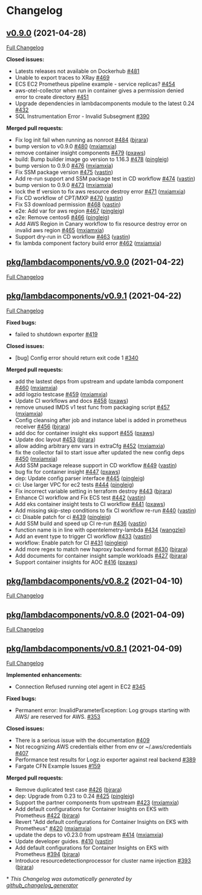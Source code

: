 # Changelog

## [v0.9.0](https://github.com/aws-observability/aws-otel-collector/tree/v0.9.0) (2021-04-28)

[Full Changelog](https://github.com/aws-observability/aws-otel-collector/compare/pkg/lambdacomponents/v0.9.0...v0.9.0)

**Closed issues:**

- Latests releases not available on Dockerhub [\#481](https://github.com/aws-observability/aws-otel-collector/issues/481)
- Unable to export traces to XRay [\#469](https://github.com/aws-observability/aws-otel-collector/issues/469)
- ECS EC2 Prometheus pipeline example - service replicas? [\#454](https://github.com/aws-observability/aws-otel-collector/issues/454)
- aws-otel-collector when run in container gives a permission denied error to create directory [\#451](https://github.com/aws-observability/aws-otel-collector/issues/451)
- Upgrade dependencies in lambdacomponents module to the latest 0.24 [\#432](https://github.com/aws-observability/aws-otel-collector/issues/432)
- SQL Instrumentation Error - Invalid Subsegment [\#390](https://github.com/aws-observability/aws-otel-collector/issues/390)

**Merged pull requests:**

- Fix log init fail when running as nonroot [\#484](https://github.com/aws-observability/aws-otel-collector/pull/484) ([bjrara](https://github.com/bjrara))
- bump version to v0.9.0 [\#480](https://github.com/aws-observability/aws-otel-collector/pull/480) ([mxiamxia](https://github.com/mxiamxia))
- remove container insight components [\#479](https://github.com/aws-observability/aws-otel-collector/pull/479) ([pxaws](https://github.com/pxaws))
- build: Bump builder image go version to 1.16.3 [\#478](https://github.com/aws-observability/aws-otel-collector/pull/478) ([pingleig](https://github.com/pingleig))
- bump version to 0.9.0 [\#476](https://github.com/aws-observability/aws-otel-collector/pull/476) ([mxiamxia](https://github.com/mxiamxia))
- Fix SSM package version [\#475](https://github.com/aws-observability/aws-otel-collector/pull/475) ([vastin](https://github.com/vastin))
- Add re-run support and SSM package test in CD workflow [\#474](https://github.com/aws-observability/aws-otel-collector/pull/474) ([vastin](https://github.com/vastin))
- bump version to 0.9.0 [\#473](https://github.com/aws-observability/aws-otel-collector/pull/473) ([mxiamxia](https://github.com/mxiamxia))
- lock the tf version to fix aws resource destroy error [\#471](https://github.com/aws-observability/aws-otel-collector/pull/471) ([mxiamxia](https://github.com/mxiamxia))
- Fix CD workflow of CPT/MXP [\#470](https://github.com/aws-observability/aws-otel-collector/pull/470) ([vastin](https://github.com/vastin))
- Fix S3 download permission [\#468](https://github.com/aws-observability/aws-otel-collector/pull/468) ([vastin](https://github.com/vastin))
- e2e: Add var for aws region [\#467](https://github.com/aws-observability/aws-otel-collector/pull/467) ([pingleig](https://github.com/pingleig))
- e2e: Remove centos6 [\#466](https://github.com/aws-observability/aws-otel-collector/pull/466) ([pingleig](https://github.com/pingleig))
- Add AWS Region in Canary workflow to fix resource destroy error on invalid aws region [\#465](https://github.com/aws-observability/aws-otel-collector/pull/465) ([mxiamxia](https://github.com/mxiamxia))
- Support dry-run in CD workflow [\#463](https://github.com/aws-observability/aws-otel-collector/pull/463) ([vastin](https://github.com/vastin))
- fix lambda component factory build error [\#462](https://github.com/aws-observability/aws-otel-collector/pull/462) ([mxiamxia](https://github.com/mxiamxia))

## [pkg/lambdacomponents/v0.9.0](https://github.com/aws-observability/aws-otel-collector/tree/pkg/lambdacomponents/v0.9.0) (2021-04-22)

[Full Changelog](https://github.com/aws-observability/aws-otel-collector/compare/pkg/lambdacomponents/v0.9.1...pkg/lambdacomponents/v0.9.0)

## [pkg/lambdacomponents/v0.9.1](https://github.com/aws-observability/aws-otel-collector/tree/pkg/lambdacomponents/v0.9.1) (2021-04-22)

[Full Changelog](https://github.com/aws-observability/aws-otel-collector/compare/pkg/lambdacomponents/v0.8.2...pkg/lambdacomponents/v0.9.1)

**Fixed bugs:**

- failed to shutdown exporter [\#419](https://github.com/aws-observability/aws-otel-collector/issues/419)

**Closed issues:**

- \[bug\] Config error should return exit code 1 [\#340](https://github.com/aws-observability/aws-otel-collector/issues/340)

**Merged pull requests:**

- add the lastest deps from upstream and update lambda component [\#460](https://github.com/aws-observability/aws-otel-collector/pull/460) ([mxiamxia](https://github.com/mxiamxia))
- add logzio testcase [\#459](https://github.com/aws-observability/aws-otel-collector/pull/459) ([mxiamxia](https://github.com/mxiamxia))
- Update CI workflows and docs [\#458](https://github.com/aws-observability/aws-otel-collector/pull/458) ([pxaws](https://github.com/pxaws))
- remove unused IMDS v1 test func from packaging script [\#457](https://github.com/aws-observability/aws-otel-collector/pull/457) ([mxiamxia](https://github.com/mxiamxia))
- Config cleansing after job and instance label is added in prometheus receiver [\#456](https://github.com/aws-observability/aws-otel-collector/pull/456) ([bjrara](https://github.com/bjrara))
- add doc for container insight eks support [\#455](https://github.com/aws-observability/aws-otel-collector/pull/455) ([pxaws](https://github.com/pxaws))
- Update doc layout [\#453](https://github.com/aws-observability/aws-otel-collector/pull/453) ([bjrara](https://github.com/bjrara))
- allow adding arbitrary env vars in extraCfg  [\#452](https://github.com/aws-observability/aws-otel-collector/pull/452) ([mxiamxia](https://github.com/mxiamxia))
- fix the collector fail to start issue after updated the new config deps [\#450](https://github.com/aws-observability/aws-otel-collector/pull/450) ([mxiamxia](https://github.com/mxiamxia))
- Add SSM package release support in CD workflow [\#449](https://github.com/aws-observability/aws-otel-collector/pull/449) ([vastin](https://github.com/vastin))
- bug fix for container insight [\#447](https://github.com/aws-observability/aws-otel-collector/pull/447) ([pxaws](https://github.com/pxaws))
- dep: Update config parser interface [\#445](https://github.com/aws-observability/aws-otel-collector/pull/445) ([pingleig](https://github.com/pingleig))
- ci: Use larger VPC for ec2 tests [\#444](https://github.com/aws-observability/aws-otel-collector/pull/444) ([pingleig](https://github.com/pingleig))
- Fix incorrect variable setting in terraform destroy [\#443](https://github.com/aws-observability/aws-otel-collector/pull/443) ([bjrara](https://github.com/bjrara))
- Enhance CI workflow and Fix ECS test [\#442](https://github.com/aws-observability/aws-otel-collector/pull/442) ([vastin](https://github.com/vastin))
- Add eks container insight tests to CI workflow [\#441](https://github.com/aws-observability/aws-otel-collector/pull/441) ([pxaws](https://github.com/pxaws))
- Add missing skip-step conditions to fix CI workflow re-run [\#440](https://github.com/aws-observability/aws-otel-collector/pull/440) ([vastin](https://github.com/vastin))
- ci: Disable patch for ci [\#439](https://github.com/aws-observability/aws-otel-collector/pull/439) ([pingleig](https://github.com/pingleig))
- Add SSM build and speed up CI re-run [\#436](https://github.com/aws-observability/aws-otel-collector/pull/436) ([vastin](https://github.com/vastin))
- function name is in line with opentelemetry-lambda [\#434](https://github.com/aws-observability/aws-otel-collector/pull/434) ([wangzlei](https://github.com/wangzlei))
- Add an event type to trigger CI workflow [\#433](https://github.com/aws-observability/aws-otel-collector/pull/433) ([vastin](https://github.com/vastin))
- workflow: Enable patch for CI [\#431](https://github.com/aws-observability/aws-otel-collector/pull/431) ([pingleig](https://github.com/pingleig))
- Add more regex to match new haproxy backend format [\#430](https://github.com/aws-observability/aws-otel-collector/pull/430) ([bjrara](https://github.com/bjrara))
- Add documents for container insight sample workloads [\#427](https://github.com/aws-observability/aws-otel-collector/pull/427) ([bjrara](https://github.com/bjrara))
- Support container insights for AOC [\#416](https://github.com/aws-observability/aws-otel-collector/pull/416) ([pxaws](https://github.com/pxaws))

## [pkg/lambdacomponents/v0.8.2](https://github.com/aws-observability/aws-otel-collector/tree/pkg/lambdacomponents/v0.8.2) (2021-04-10)

[Full Changelog](https://github.com/aws-observability/aws-otel-collector/compare/pkg/lambdacomponents/v0.8.0...pkg/lambdacomponents/v0.8.2)

## [pkg/lambdacomponents/v0.8.0](https://github.com/aws-observability/aws-otel-collector/tree/pkg/lambdacomponents/v0.8.0) (2021-04-09)

[Full Changelog](https://github.com/aws-observability/aws-otel-collector/compare/pkg/lambdacomponents/v0.8.1...pkg/lambdacomponents/v0.8.0)

## [pkg/lambdacomponents/v0.8.1](https://github.com/aws-observability/aws-otel-collector/tree/pkg/lambdacomponents/v0.8.1) (2021-04-09)

[Full Changelog](https://github.com/aws-observability/aws-otel-collector/compare/v0.8.0...pkg/lambdacomponents/v0.8.1)

**Implemented enhancements:**

- Connection Refused running otel agent in EC2 [\#345](https://github.com/aws-observability/aws-otel-collector/issues/345)

**Fixed bugs:**

- Permanent error: InvalidParameterException: Log groups starting with AWS/ are reserved for AWS. [\#353](https://github.com/aws-observability/aws-otel-collector/issues/353)

**Closed issues:**

- There is a serious issue with the documentation [\#409](https://github.com/aws-observability/aws-otel-collector/issues/409)
- Not recognizing AWS credentials either from env or ~/.aws/credentials [\#407](https://github.com/aws-observability/aws-otel-collector/issues/407)
- Performance test results for Logz.io exporter against real backend [\#389](https://github.com/aws-observability/aws-otel-collector/issues/389)
- Fargate CFN Example Issues [\#159](https://github.com/aws-observability/aws-otel-collector/issues/159)

**Merged pull requests:**

- Remove duplicated test case [\#426](https://github.com/aws-observability/aws-otel-collector/pull/426) ([bjrara](https://github.com/bjrara))
- dep: Upgrade from 0.23 to 0.24 [\#425](https://github.com/aws-observability/aws-otel-collector/pull/425) ([pingleig](https://github.com/pingleig))
- Support the partner components from upstream [\#423](https://github.com/aws-observability/aws-otel-collector/pull/423) ([mxiamxia](https://github.com/mxiamxia))
- Add default configurations for Container Insights on EKS with Prometheus [\#422](https://github.com/aws-observability/aws-otel-collector/pull/422) ([bjrara](https://github.com/bjrara))
- Revert "Add default configurations for Container Insights on EKS with Prometheus" [\#420](https://github.com/aws-observability/aws-otel-collector/pull/420) ([mxiamxia](https://github.com/mxiamxia))
- update the deps to v0.23.0 from upstream [\#414](https://github.com/aws-observability/aws-otel-collector/pull/414) ([mxiamxia](https://github.com/mxiamxia))
- Update developer guides. [\#410](https://github.com/aws-observability/aws-otel-collector/pull/410) ([vastin](https://github.com/vastin))
- Add default configurations for Container Insights on EKS with Prometheus [\#394](https://github.com/aws-observability/aws-otel-collector/pull/394) ([bjrara](https://github.com/bjrara))
- Introduce resourcedetectionprocessor for cluster name injection [\#393](https://github.com/aws-observability/aws-otel-collector/pull/393) ([bjrara](https://github.com/bjrara))



\* *This Changelog was automatically generated by [github_changelog_generator](https://github.com/github-changelog-generator/github-changelog-generator)*

